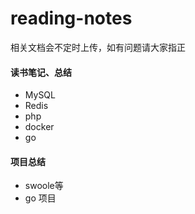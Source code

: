 # reading-notes
相关文档会不定时上传，如有问题请大家指正

#### 读书笔记、总结
- MySQL
- Redis
- php
- docker
- go

#### 项目总结
- swoole等
- go 项目

